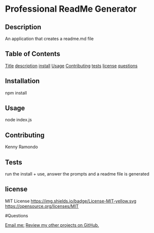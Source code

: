 
  # Professional ReadMe Generator

  ## Description
  An application that creates a readme.md file

  ## Table of Contents
  [Title](#Title)
  [description](#description)
  [install](#install)
  [Usage](#Usage)
  [Contributing](#Contributing)
  [tests](#tests)
  [license](#license)
  [questions](#questions)

  ## Installation
  npm install

  ## Usage
  node index.js

  ## Contributing
  Kenny Ramondo

  ## Tests
  run the install + use, answer the prompts and a readme file is generated

  ## license
  MIT License
  https://img.shields.io/badge/License-MIT-yellow.svg
  https://opensource.org/licenses/MIT

  #Questions

  [Email me:](ramondokenny585@gmail.com)
  [Review my other projects on GitHub.](https://www.github.com/kramon25)

